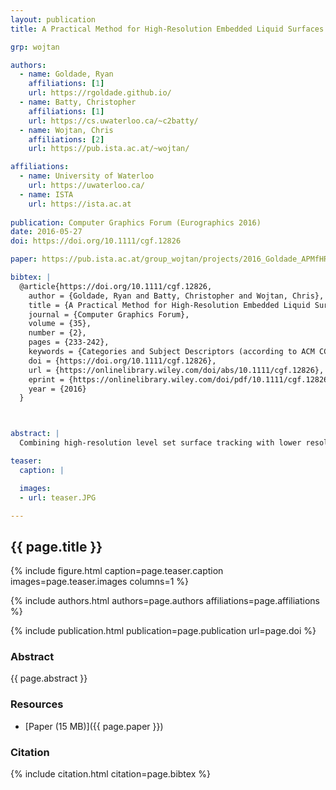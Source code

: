 ```yaml
---
layout: publication
title: A Practical Method for High-Resolution Embedded Liquid Surfaces

grp: wojtan

authors:
  - name: Goldade, Ryan
    affiliations: [1]
    url: https://rgoldade.github.io/
  - name: Batty, Christopher
    affiliations: [1]
    url: https://cs.uwaterloo.ca/~c2batty/
  - name: Wojtan, Chris
    affiliations: [2]
    url: https://pub.ista.ac.at/~wojtan/

affiliations:
  - name: University of Waterloo
    url: https://uwaterloo.ca/
  - name: ISTA
    url: https://ista.ac.at
  
publication: Computer Graphics Forum (Eurographics 2016)
date: 2016-05-27
doi: https://doi.org/10.1111/cgf.12826

paper: https://pub.ista.ac.at/group_wojtan/projects/2016_Goldade_APMfHRELS/errorcorrection.pdf

bibtex: |
  @article{https://doi.org/10.1111/cgf.12826,
    author = {Goldade, Ryan and Batty, Christopher and Wojtan, Chris},
    title = {A Practical Method for High-Resolution Embedded Liquid Surfaces},
    journal = {Computer Graphics Forum},
    volume = {35},
    number = {2},
    pages = {233-242},
    keywords = {Categories and Subject Descriptors (according to ACM CCS), I.3.7 Computer Graphics: Three-Dimensional Graphics and Realism—Animation},
    doi = {https://doi.org/10.1111/cgf.12826},
    url = {https://onlinelibrary.wiley.com/doi/abs/10.1111/cgf.12826},
    eprint = {https://onlinelibrary.wiley.com/doi/pdf/10.1111/cgf.12826},
    year = {2016}
  }



abstract: |
  Combining high-resolution level set surface tracking with lower resolution physics is an inexpensive method for achieving highly detailed liquid animations. Unfortunately, the inherent resolution mismatch introduces several types of disturbing visual artifacts. We identify the primary sources of these artifacts and present simple, efficient, and practical solutions to address them. First, we propose an unconditionally stable filtering method that selectively removes sub-grid surface artifacts not seen by the fluid physics, while preserving fine detail in dynamic splashing regions. It provides comparable results to recent error-correction techniques at lower cost, without substepping, and with better scaling behavior. Second, we show how a modified narrow-band scheme can ensure accurate free surface boundary conditions in the presence of large resolution mismatches. Our scheme preserves the efficiency of the narrow-band methodology, while eliminating objectionable stairstep artifacts observed in prior work. Third, we demonstrate that the use of linear interpolation of velocity during advection of the high-resolution level set surface is responsible for visible grid-aligned kinks; we therefore advocate higher-order velocity interpolation, and show that it dramatically reduces this artifact. While these three contributions are orthogonal, our results demonstrate that taken together they efficiently address the dominant sources of visual artifacts arising with high-resolution embedded liquid surfaces; the proposed approach offers improved visual quality, a straightforward implementation, and substantially greater scalability than competing methods.

teaser:
  caption: |

  images:
  - url: teaser.JPG

---
```


## {{ page.title }}

{% include figure.html caption=page.teaser.caption images=page.teaser.images columns=1 %}

{% include authors.html authors=page.authors affiliations=page.affiliations %}

{% include publication.html publication=page.publication url=page.doi %}

### Abstract

{{ page.abstract }}

### Resources

* [Paper (15 MB)]({{ page.paper }})

### Citation

{% include citation.html citation=page.bibtex %}
